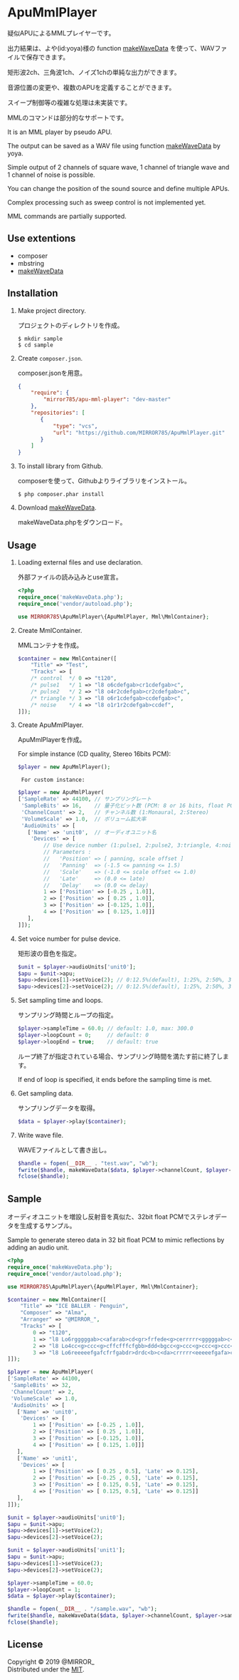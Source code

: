 ApuMmlPlayer
============

疑似APUによるMMLプレイヤーです。

出力結果は、よや(id:yoya)様の function [makeWaveData] を使って、WAVファイルで保存できます。

矩形波2ch、三角波1ch、ノイズ1chの単純な出力ができます。

音源位置の変更や、複数のAPUを定義することができます。

スイープ制御等の複雑な処理は未実装です。

MMLのコマンドは部分的なサポートです。

It is an MML player by pseudo APU.

The output can be saved as a WAV file using function [makeWaveData] by yoya.

Simple output of 2 channels of square wave, 1 channel of triangle wave and 1 channel of noise is possible.

You can change the position of the sound source and define multiple APUs.

Complex processing such as sweep control is not implemented yet.

MML commands are partially supported.


Use extentions
--------------

* composer
* mbstring
* [makeWaveData]


Installation
------------

1. Make project directory.

    プロジェクトのディレクトリを作成。

    ```console
    $ mkdir sample
    $ cd sample
    ```


2. Create `composer.json`.

    composer.jsonを用意。

    ```json
    {
        "require": {
            "mirror785/apu-mml-player": "dev-master"
        },
        "repositories": [
           {
               "type": "vcs",
               "url": "https://github.com/MIRROR785/ApuMmlPlayer.git"
           }
        ]
    }
    ```


3. To install library from Github.

    composerを使って、Githubよりライブラリをインストール。

    ```console
    $ php composer.phar install
    ```


4. Download [makeWaveData].

    makeWaveData.phpをダウンロード。


Usage
-----

1. Loading external files and use declaration.

    外部ファイルの読み込みとuse宣言。

    ```php
    <?php
    require_once('makeWaveData.php');
    require_once('vendor/autoload.php');

    use MIRROR785\ApuMmlPlayer\{ApuMmlPlayer, Mml\MmlContainer};
    ```


2. Create MmlContainer.

    MMLコンテナを作成。

    ```php
    $container = new MmlContainer([
        "Title" => "Test",
        "Tracks" => [
        /* control  */ 0 => "t120",
        /* pulse1   */ 1 => "l8 o6cdefgab>cr1cdefgab>c",
        /* pulse2   */ 2 => "l8 o4r2cdefgab>cr2cdefgab>c",
        /* triangle */ 3 => "l8 o6r1cdefgab>ccdefgab>c",
        /* noise    */ 4 => "l8 o1r1r2cdefgab>ccdef",
    ]]);
    ```


3. Create ApuMmlPlayer.

    ApuMmlPlayerを作成。

    For simple instance (CD quality, Stereo 16bits PCM):

    ```php
    $player = new ApuMmlPlayer();
    ```


        For custom instance:
    ```php
    $player = new ApuMmlPlayer(
    ['SampleRate' => 44100, // サンプリングレート
     'SampleBits' => 16,    // 量子化ビット数 (PCM: 8 or 16 bits, float PCM: 32 bits)
     'ChannelCount' => 2,   // チャンネル数 (1:Monaural, 2:Stereo)
     'VolumeScale' => 1.0,  // ボリューム拡大率
     'AudioUnits' => [
       ['Name' => 'unit0',  // オーディオユニット名
        'Devices' => [
            // Use device number (1:pulse1, 2:pulse2, 3:triangle, 4:noise) => [ Parameters ]
            // Parameters : 
            //   'Position' => [ panning, scale offset ]
            //   'Panning'  => (-1.5 <= panning <= 1.5)
            //   'Scale'    => (-1.0 <= scale offset <= 1.0)
            //   'Late'     => (0.0 <= late)
            //   'Delay'    => (0.0 <= delay)
            1 => ['Position' => [-0.25 , 1.0]],
            2 => ['Position' => [ 0.25 , 1.0]],
            3 => ['Position' => [-0.125, 1.0]],
            4 => ['Position' => [ 0.125, 1.0]]]
       ],
    ]]);
    ```


4. Set voice number for pulse device.

    矩形波の音色を指定。

    ```php
    $unit = $player->audioUnits['unit0'];
    $apu = $unit->apu;
    $apu->devices[1]->setVoice(2); // 0:12.5%(default), 1:25%, 2:50%, 3:75%
    $apu->devices[2]->setVoice(2); // 0:12.5%(default), 1:25%, 2:50%, 3:75%
    ```


5. Set sampling time and loops.

    サンプリング時間とループの指定。

    ```php
    $player->sampleTime = 60.0; // default: 1.0, max: 300.0
    $player->loopCount = 0;     // default: 0
    $player->loopEnd = true;    // default: true
    ```

    ループ終了が指定されている場合、サンプリング時間を満たす前に終了します。

    If end of loop is specified, it ends before the sampling time is met.


6. Get sampling data.

    サンプリングデータを取得。

    ```php
    $data = $player->play($container);
    ```


7. Write wave file.

    WAVEファイルとして書き出し。

    ```php
    $handle = fopen(__DIR__ . "test.wav", "wb");
    fwrite($handle, makeWaveData($data, $player->channelCount, $player->sampleBits, $player->sampleRate));
    fclose($handle);
    ```


Sample
------

オーディオユニットを増設し反射音を真似た、32bit float PCMでステレオデータを生成するサンプル。

Sample to generate stereo data in 32 bit float PCM to mimic reflections by adding an audio unit.

```php
<?php
require_once('makeWaveData.php');
require_once('vendor/autoload.php');

use MIRROR785\ApuMmlPlayer\{ApuMmlPlayer, Mml\MmlContainer};

$container = new MmlContainer([
    "Title" => "ICE BALLER - Penguin",
    "Composer" => "Alma",
    "Arranger" => "@MIRROR_",
    "Tracks" => [
        0 => "t120",
        1 => "l8 Lo6rgggggab>c<afarab>cd<gr>frfede<g>cerrrrr<gggggab>c<a>cfrfffggggggggfffeerrr",
        2 => "l8 Lo4cc<g>ccc<g>cffcfffcfgbb>ddd<bgcc<g>ccc<g>ccc<g>ccc<g>cffffg+g+g+g+ggb>d<ggb>d<ccefffed",
        3 => "l8 Lo6reeeeefgafcfrfgabdr>drdc<b>c<da>crrrrr<eeeeefgafa>crcccdededef<b>c<gb>ccc<ba",
]]);

$player = new ApuMmlPlayer(
['SampleRate' => 44100,
 'SampleBits' => 32,
 'ChannelCount' => 2,
 'VolumeScale' => 1.0,
 'AudioUnits' => [
   ['Name' => 'unit0',
    'Devices' => [
        1 => ['Position' => [-0.25 , 1.0]],
        2 => ['Position' => [ 0.25 , 1.0]],
        3 => ['Position' => [-0.125, 1.0]],
        4 => ['Position' => [ 0.125, 1.0]]]
   ],
   ['Name' => 'unit1',
    'Devices' => [
        1 => ['Position' => [ 0.25 , 0.5], 'Late' => 0.125],
        2 => ['Position' => [-0.25 , 0.5], 'Late' => 0.125],
        3 => ['Position' => [ 0.125, 0.5], 'Late' => 0.125],
        4 => ['Position' => [ 0.125, 0.5], 'Late' => 0.125]]
   ],
]]);

$unit = $player->audioUnits['unit0'];
$apu = $unit->apu;
$apu->devices[1]->setVoice(2);
$apu->devices[2]->setVoice(2);

$unit = $player->audioUnits['unit1'];
$apu = $unit->apu;
$apu->devices[1]->setVoice(2);
$apu->devices[2]->setVoice(2);

$player->sampleTime = 60.0;
$player->loopCount = 1;
$data = $player->play($container);

$handle = fopen(__DIR__ . "/sample.wav", "wb");
fwrite($handle, makeWaveData($data, $player->channelCount, $player->sampleBits, $player->sampleRate));
fclose($handle);
```


License
-------
Copyright &copy; 2019 @MIRROR_  
Distributed under the [MIT].  

[MIT]: http://www.opensource.org/licenses/mit-license.php "MIT License"
[makeWaveData]: https://yoya.hatenadiary.jp/entry/20130430/php "PHP で PCM wav ファイル作成"
